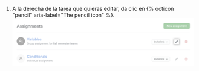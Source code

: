 1. A la derecha de la tarea que quieras editar, da clic en {% octicon "pencil" aria-label="The pencil icon" %}. ![Icono de lápiz para editar una tarea en la lista de tareas](/assets/images/help/classroom/assignments-click-pencil.png)

